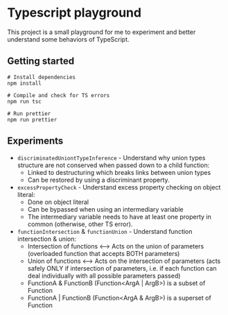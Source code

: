 # Typescript playground

This project is a small playground for me to experiment and better understand some behaviors of TypeScript.

## Getting started

```
# Install dependencies
npm install

# Compile and check for TS errors
npm run tsc

# Run prettier
npm run prettier
```

## Experiments

- `discriminatedUniontTypeInference` - Understand why union types structure are not conserved when passed down to a
  child function:
  - Linked to destructuring which breaks links between union types
  - Can be restored by using a discriminant property.
- `excessPropertyCheck` - Understand excess property checking on object literal:
  - Done on object literal
  - Can be bypassed when using an intermediary variable
  - The intermediary variable needs to have at least one property in common (otherwise, other TS error).
- `functionIntersection` & `functionUnion` - Understand function intersection & union:
  - Intersection of functions <--> Acts on the union of parameters (overloaded function that accepts BOTH parameters)
  - Union of functions <--> Acts on the intersection of parameters (acts safely ONLY if intersection of parameters,
    i.e. if each function can deal individually with all possible parameters passed)
  - FunctionA & FunctionB (Function<ArgA | ArgB>) is a subset of Function<ArgA>
  - FunctionA | FunctionB (Function<ArgA & ArgB>) is a superset of Function<ArgA>

